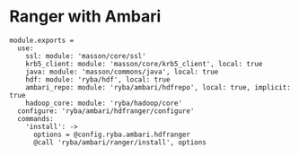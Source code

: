 
# Ranger with Ambari

    module.exports =
      use:
        ssl: module: 'masson/core/ssl'
        krb5_client: module: 'masson/core/krb5_client', local: true
        java: module: 'masson/commons/java', local: true
        hdf: module: 'ryba/hdf', local: true
        ambari_repo: module: 'ryba/ambari/hdfrepo', local: true, implicit: true
        hadoop_core: module: 'ryba/hadoop/core'
      configure: 'ryba/ambari/hdfranger/configure'
      commands:
        'install': ->
          options = @config.ryba.ambari.hdfranger
          @call 'ryba/ambari/ranger/install', options

[Ambari-server]: http://ambari.apache.org
